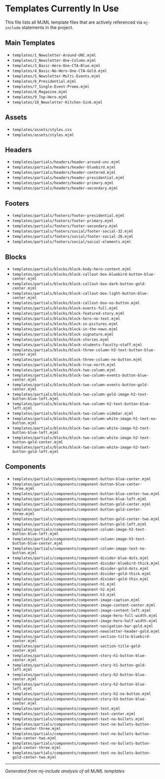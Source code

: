 # Templates Currently In Use

This file lists all MJML template files that are actively referenced via `mj-include` statements in the project.

## Main Templates

- `templates/1_Newsletter-Around-UNC.mjml`
- `templates/2_Newsletter-One-Column.mjml`
- `templates/3_Basic-Hero-One-CTA-Blue.mjml`
- `templates/4_Basic-No-Hero-One-CTA-Gold.mjml`
- `templates/5_Newsletter-Multi-Events.mjml`
- `templates/6_Presidential.mjml`
- `templates/7_Single-Event-Promo.mjml`
- `templates/8_Magazine.mjml`
- `templates/9_Top-Hero.mjml`
- `templates/10_Newsletter-Kitchen-Sink.mjml`

## Assets

- `templates/assets/styles.css`
- `templates/assets/styles.mjml`

## Headers

- `templates/partials/headers/header-around-unc.mjml`
- `templates/partials/headers/header-bluebird.mjml`
- `templates/partials/headers/header-centered.mjml`
- `templates/partials/headers/header-presidential.mjml`
- `templates/partials/headers/header-primary.mjml`
- `templates/partials/headers/header-secondary.mjml`

## Footers

- `templates/partials/footers/footer-presidential.mjml`
- `templates/partials/footers/footer-primary.mjml`
- `templates/partials/footers/footer-secondary.mjml`
- `templates/partials/footers/social/footer-social-32.mjml`
- `templates/partials/footers/social/footer-social-20.mjml`
- `templates/partials/footers/social/social-elements.mjml`

## Blocks

- `templates/partials/blocks/block-body-hero-content.mjml`
- `templates/partials/blocks/block-callout-box-bluebird-button-blue-center.mjml`
- `templates/partials/blocks/block-callout-box-dark-button-gold-center.mjml`
- `templates/partials/blocks/block-callout-box-light-button-blue-center.mjml`
- `templates/partials/blocks/block-callout-box-no-button.mjml`
- `templates/partials/blocks/block-events-full.mjml`
- `templates/partials/blocks/block-featured-story.mjml`
- `templates/partials/blocks/block-hero-no-text.mjml`
- `templates/partials/blocks/block-in-pictures.mjml`
- `templates/partials/blocks/block-in-the-news.mjml`
- `templates/partials/blocks/block-signature.mjml`
- `templates/partials/blocks/block-stories.mjml`
- `templates/partials/blocks/block-students-faculty-staff.mjml`
- `templates/partials/blocks/block-three-column-h3-text-button-blue-center.mjml`
- `templates/partials/blocks/block-three-column-no-button.mjml`
- `templates/partials/blocks/block-true-north.mjml`
- `templates/partials/blocks/block-two-column.mjml`
- `templates/partials/blocks/block-two-column-events-button-blue-center.mjml`
- `templates/partials/blocks/block-two-column-events-button-gold-center.mjml`
- `templates/partials/blocks/block-two-column-gold-image-h2-text-button-blue-left.mjml`
- `templates/partials/blocks/block-two-column-h2-text-button-blue-left.mjml`
- `templates/partials/blocks/block-two-column-sidebar.mjml`
- `templates/partials/blocks/block-two-column-white-image-h1-text-no-button.mjml`
- `templates/partials/blocks/block-two-column-white-image-h2-text-button-blue-left.mjml`
- `templates/partials/blocks/block-two-column-white-image-h2-text-button-gold-center.mjml`
- `templates/partials/blocks/block-two-column-white-image-h2-text-button-gold-left.mjml`

## Components

- `templates/partials/components/component-button-blue-center.mjml`
- `templates/partials/components/component-button-blue-center-three.mjml`
- `templates/partials/components/component-button-blue-center-two.mjml`
- `templates/partials/components/component-button-blue-left.mjml`
- `templates/partials/components/component-button-gold-center.mjml`
- `templates/partials/components/component-button-gold-center-three.mjml`
- `templates/partials/components/component-button-gold-center-two.mjml`
- `templates/partials/components/component-button-gold-left.mjml`
- `templates/partials/components/component-column-image-h2-text-button-blue-left.mjml`
- `templates/partials/components/component-column-image-h3-text-button-blue-center.mjml`
- `templates/partials/components/component-column-image-text-no-button.mjml`
- `templates/partials/components/component-divider-blue-dots.mjml`
- `templates/partials/components/component-divider-bluebird-thick.mjml`
- `templates/partials/components/component-divider-gold-dots.mjml`
- `templates/partials/components/component-divider-gold-thick.mjml`
- `templates/partials/components/component-divider-gold-thin.mjml`
- `templates/partials/components/component-h1.mjml`
- `templates/partials/components/component-h2.mjml`
- `templates/partials/components/component-h3.mjml`
- `templates/partials/components/component-image-caption.mjml`
- `templates/partials/components/component-image-content-center.mjml`
- `templates/partials/components/component-image-content-left.mjml`
- `templates/partials/components/component-image-hero-full-width.mjml`
- `templates/partials/components/component-image-hero-half-width.mjml`
- `templates/partials/components/component-navigation-bar-gold.mjml`
- `templates/partials/components/component-newsletter-header-gold.mjml`
- `templates/partials/components/component-section-title-bluebird-center.mjml`
- `templates/partials/components/component-section-title-gold-center.mjml`
- `templates/partials/components/component-story-h1-button-blue-center.mjml`
- `templates/partials/components/component-story-h1-button-gold-left.mjml`
- `templates/partials/components/component-story-h2-button-blue-center.mjml`
- `templates/partials/components/component-story-h2-button-blue-left.mjml`
- `templates/partials/components/component-story-h2-no-button.mjml`
- `templates/partials/components/component-story-h3-button-blue-center.mjml`
- `templates/partials/components/component-text.mjml`
- `templates/partials/components/component-text-center.mjml`
- `templates/partials/components/component-text-no-bullets.mjml`
- `templates/partials/components/component-text-no-bullets-button-blue-center-three.mjml`
- `templates/partials/components/component-text-no-bullets-button-blue-center-two.mjml`
- `templates/partials/components/component-text-no-bullets-button-gold-center-three.mjml`
- `templates/partials/components/component-text-no-bullets-button-gold-center-two.mjml`

---

_Generated from mj-include analysis of all MJML templates_
